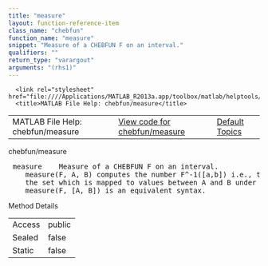 ```yaml
---
title: "measure"
layout: function-reference-item
class_name: "chebfun"
function_name: "measure"
snippet: "Measure of a CHEBFUN F on an interval."
qualifiers: ""
return_type: "varargout"
arguments: "(rhs1)"
---
```


<html>
   <head>
      <meta http-equiv="Content-Type" content="text/html; charset=utf-8">
   
      <link rel="stylesheet" href="file:////Applications/MATLAB_R2013a.app/toolbox/matlab/helptools/private/helpwin.css">
      <title>MATLAB File Help: chebfun/measure</title>
   </head>
   <body>
      <!--Single-page help-->
      <table border="0" cellspacing="0" width="100%">
         <tr class="subheader">
            <td class="headertitle">MATLAB File Help: chebfun/measure</td>
            <td class="subheader-left"><a href="matlab:edit chebfun/measure">View code for chebfun/measure</a></td>
            <td class="subheader-right"><a href="matlab:helpwin">Default Topics</a></td>
         </tr>
      </table>
      <div class="title">chebfun/measure</div>
      <div class="helptext"><pre><!--helptext --> <span class="helptopic">measure</span>    Measure of a CHEBFUN F on an interval.
    <span class="helptopic">measure</span>(F, A, B) computes the number F^-1([a,b]) i.e., the measure of
    the set which is mapped to values between A and B under the mapping F.
    <span class="helptopic">measure</span>(F, [A, B]) is an equivalent syntax.</pre></div><!--after help -->
      <!--Method-->
      <div class="sectiontitle">Method Details</div>
      <table class="class-details">
         <tr>
            <td class="class-detail-label">Access</td>
            <td>public</td>
         </tr>
         <tr>
            <td class="class-detail-label">Sealed</td>
            <td>false</td>
         </tr>
         <tr>
            <td class="class-detail-label">Static</td>
            <td>false</td>
         </tr>
      </table>
   </body>
</html>
